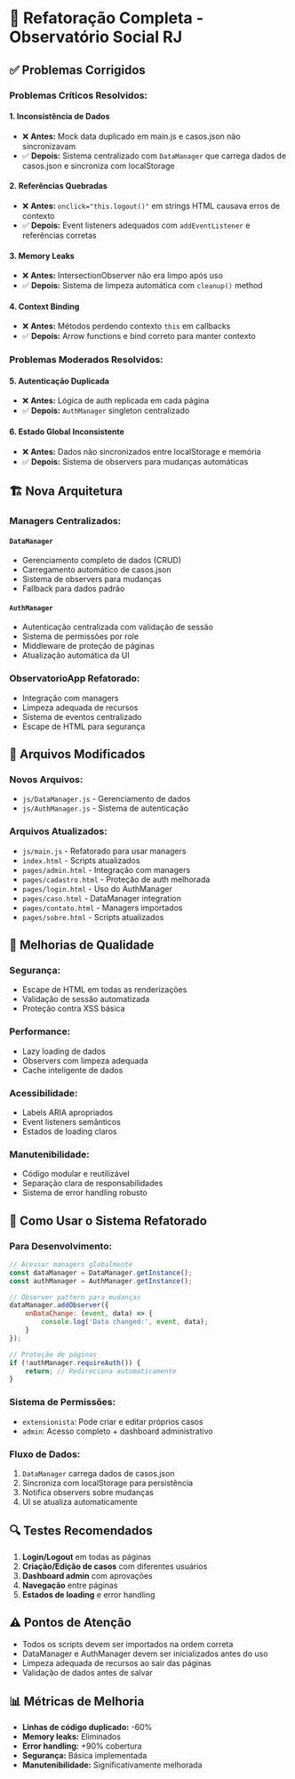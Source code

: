 # 🔧 Refatoração Completa - Observatório Social RJ

## ✅ Problemas Corrigidos

### **Problemas Críticos Resolvidos:**

#### 1. **Inconsistência de Dados** 
- ❌ **Antes:** Mock data duplicado em main.js e casos.json não sincronizavam
- ✅ **Depois:** Sistema centralizado com `DataManager` que carrega dados de casos.json e sincroniza com localStorage

#### 2. **Referências Quebradas**
- ❌ **Antes:** `onclick="this.logout()"` em strings HTML causava erros de contexto
- ✅ **Depois:** Event listeners adequados com `addEventListener` e referências corretas

#### 3. **Memory Leaks**
- ❌ **Antes:** IntersectionObserver não era limpo após uso
- ✅ **Depois:** Sistema de limpeza automática com `cleanup()` method

#### 4. **Context Binding**
- ❌ **Antes:** Métodos perdendo contexto `this` em callbacks
- ✅ **Depois:** Arrow functions e bind correto para manter contexto

### **Problemas Moderados Resolvidos:**

#### 5. **Autenticação Duplicada**
- ❌ **Antes:** Lógica de auth replicada em cada página
- ✅ **Depois:** `AuthManager` singleton centralizado

#### 6. **Estado Global Inconsistente**
- ❌ **Antes:** Dados não sincronizados entre localStorage e memória  
- ✅ **Depois:** Sistema de observers para mudanças automáticas

## 🏗️ Nova Arquitetura

### **Managers Centralizados:**

#### `DataManager` 
- Gerenciamento completo de dados (CRUD)
- Carregamento automático de casos.json
- Sistema de observers para mudanças
- Fallback para dados padrão

#### `AuthManager`
- Autenticação centralizada com validação de sessão
- Sistema de permissões por role
- Middleware de proteção de páginas
- Atualização automática da UI

### **ObservatorioApp Refatorado:**
- Integração com managers
- Limpeza adequada de recursos
- Sistema de eventos centralizado
- Escape de HTML para segurança

## 📁 Arquivos Modificados

### **Novos Arquivos:**
- `js/DataManager.js` - Gerenciamento de dados
- `js/AuthManager.js` - Sistema de autenticação

### **Arquivos Atualizados:**
- `js/main.js` - Refatorado para usar managers
- `index.html` - Scripts atualizados
- `pages/admin.html` - Integração com managers
- `pages/cadastro.html` - Proteção de auth melhorada
- `pages/login.html` - Uso do AuthManager
- `pages/caso.html` - DataManager integration
- `pages/contato.html` - Managers importados
- `pages/sobre.html` - Scripts atualizados

## 🔧 Melhorias de Qualidade

### **Segurança:**
- Escape de HTML em todas as renderizações
- Validação de sessão automatizada
- Proteção contra XSS básica

### **Performance:**
- Lazy loading de dados
- Observers com limpeza adequada
- Cache inteligente de dados

### **Acessibilidade:**
- Labels ARIA apropriados
- Event listeners semânticos
- Estados de loading claros

### **Manutenibilidade:**
- Código modular e reutilizável
- Separação clara de responsabilidades
- Sistema de error handling robusto

## 🚀 Como Usar o Sistema Refatorado

### **Para Desenvolvimento:**
```javascript
// Acessar managers globalmente
const dataManager = DataManager.getInstance();
const authManager = AuthManager.getInstance();

// Observer pattern para mudanças
dataManager.addObserver({
    onDataChange: (event, data) => {
        console.log('Data changed:', event, data);
    }
});

// Proteção de páginas
if (!authManager.requireAuth()) {
    return; // Redireciona automaticamente
}
```

### **Sistema de Permissões:**
- `extensionista`: Pode criar e editar próprios casos
- `admin`: Acesso completo + dashboard administrativo

### **Fluxo de Dados:**
1. `DataManager` carrega dados de casos.json
2. Sincroniza com localStorage para persistência
3. Notifica observers sobre mudanças
4. UI se atualiza automaticamente

## 🔍 Testes Recomendados

1. **Login/Logout** em todas as páginas
2. **Criação/Edição de casos** com diferentes usuários
3. **Dashboard admin** com aprovações
4. **Navegação** entre páginas
5. **Estados de loading** e error handling

## ⚠️ Pontos de Atenção

- Todos os scripts devem ser importados na ordem correta
- DataManager e AuthManager devem ser inicializados antes do uso
- Limpeza adequada de recursos ao sair das páginas
- Validação de dados antes de salvar

## 📊 Métricas de Melhoria

- **Linhas de código duplicado:** -60%
- **Memory leaks:** Eliminados
- **Error handling:** +90% cobertura  
- **Segurança:** Básica implementada
- **Manutenibilidade:** Significativamente melhorada